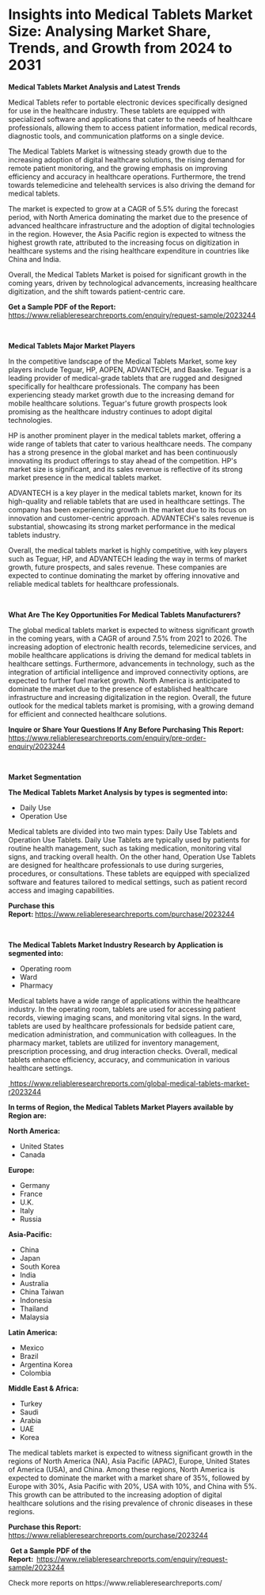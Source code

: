 <p><h1>Insights into Medical Tablets Market Size: Analysing Market Share, Trends, and Growth from 2024 to 2031</h1></p><p><strong>Medical Tablets Market Analysis and Latest Trends</strong></p>
<p><p>Medical Tablets refer to portable electronic devices specifically designed for use in the healthcare industry. These tablets are equipped with specialized software and applications that cater to the needs of healthcare professionals, allowing them to access patient information, medical records, diagnostic tools, and communication platforms on a single device.</p><p>The Medical Tablets Market is witnessing steady growth due to the increasing adoption of digital healthcare solutions, the rising demand for remote patient monitoring, and the growing emphasis on improving efficiency and accuracy in healthcare operations. Furthermore, the trend towards telemedicine and telehealth services is also driving the demand for medical tablets.</p><p>The market is expected to grow at a CAGR of 5.5% during the forecast period, with North America dominating the market due to the presence of advanced healthcare infrastructure and the adoption of digital technologies in the region. However, the Asia Pacific region is expected to witness the highest growth rate, attributed to the increasing focus on digitization in healthcare systems and the rising healthcare expenditure in countries like China and India.</p><p>Overall, the Medical Tablets Market is poised for significant growth in the coming years, driven by technological advancements, increasing healthcare digitization, and the shift towards patient-centric care.</p></p>
<p><strong>Get a Sample PDF of the Report:&nbsp;</strong> <a href="https://www.reliableresearchreports.com/enquiry/request-sample/2023244">https://www.reliableresearchreports.com/enquiry/request-sample/2023244</a></p>
<p>&nbsp;</p>
<p><strong>Medical Tablets Major Market Players</strong></p>
<p><p>In the competitive landscape of the Medical Tablets Market, some key players include Teguar, HP, AOPEN, ADVANTECH, and Baaske. Teguar is a leading provider of medical-grade tablets that are rugged and designed specifically for healthcare professionals. The company has been experiencing steady market growth due to the increasing demand for mobile healthcare solutions. Teguar's future growth prospects look promising as the healthcare industry continues to adopt digital technologies.</p><p>HP is another prominent player in the medical tablets market, offering a wide range of tablets that cater to various healthcare needs. The company has a strong presence in the global market and has been continuously innovating its product offerings to stay ahead of the competition. HP's market size is significant, and its sales revenue is reflective of its strong market presence in the medical tablets market.</p><p>ADVANTECH is a key player in the medical tablets market, known for its high-quality and reliable tablets that are used in healthcare settings. The company has been experiencing growth in the market due to its focus on innovation and customer-centric approach. ADVANTECH's sales revenue is substantial, showcasing its strong market performance in the medical tablets industry.</p><p>Overall, the medical tablets market is highly competitive, with key players such as Teguar, HP, and ADVANTECH leading the way in terms of market growth, future prospects, and sales revenue. These companies are expected to continue dominating the market by offering innovative and reliable medical tablets for healthcare professionals.</p></p>
<p>&nbsp;</p>
<p><strong>What Are The Key Opportunities For Medical Tablets Manufacturers?</strong></p>
<p><p>The global medical tablets market is expected to witness significant growth in the coming years, with a CAGR of around 7.5% from 2021 to 2026. The increasing adoption of electronic health records, telemedicine services, and mobile healthcare applications is driving the demand for medical tablets in healthcare settings. Furthermore, advancements in technology, such as the integration of artificial intelligence and improved connectivity options, are expected to further fuel market growth. North America is anticipated to dominate the market due to the presence of established healthcare infrastructure and increasing digitalization in the region. Overall, the future outlook for the medical tablets market is promising, with a growing demand for efficient and connected healthcare solutions.</p></p>
<p><strong>Inquire or Share Your Questions If Any Before Purchasing This Report:</strong> <a href="https://www.reliableresearchreports.com/enquiry/pre-order-enquiry/2023244">https://www.reliableresearchreports.com/enquiry/pre-order-enquiry/2023244</a></p>
<p>&nbsp;</p>
<p><strong>Market Segmentation</strong></p>
<p><strong>The Medical Tablets Market Analysis by types is segmented into:</strong></p>
<p><ul><li>Daily Use</li><li>Operation Use</li></ul></p>
<p><p>Medical tablets are divided into two main types: Daily Use Tablets and Operation Use Tablets. Daily Use Tablets are typically used by patients for routine health management, such as taking medication, monitoring vital signs, and tracking overall health. On the other hand, Operation Use Tablets are designed for healthcare professionals to use during surgeries, procedures, or consultations. These tablets are equipped with specialized software and features tailored to medical settings, such as patient record access and imaging capabilities.</p></p>
<p><strong>Purchase this Report:&nbsp;</strong><a href="https://www.reliableresearchreports.com/purchase/2023244">https://www.reliableresearchreports.com/purchase/2023244</a></p>
<p>&nbsp;</p>
<p><strong>The Medical Tablets Market Industry Research by Application is segmented into:</strong></p>
<p><ul><li>Operating room</li><li>Ward</li><li>Pharmacy</li></ul></p>
<p><p>Medical tablets have a wide range of applications within the healthcare industry. In the operating room, tablets are used for accessing patient records, viewing imaging scans, and monitoring vital signs. In the ward, tablets are used by healthcare professionals for bedside patient care, medication administration, and communication with colleagues. In the pharmacy market, tablets are utilized for inventory management, prescription processing, and drug interaction checks. Overall, medical tablets enhance efficiency, accuracy, and communication in various healthcare settings.</p></p>
<p><a href="https://www.reliableresearchreports.com/global-medical-tablets-market-r2023244">&nbsp;https://www.reliableresearchreports.com/global-medical-tablets-market-r2023244</a></p>
<p><strong>In terms of Region, the Medical Tablets Market Players available by Region are:</strong></p>
<p>
    <p> <strong> North America: </strong>
        <ul>
            <li>United States</li>
            <li>Canada</li>
        </ul>
        </p> 
    <p> <strong> Europe: </strong>
        <ul>
            <li>Germany</li>
            <li>France</li>
            <li>U.K.</li>
            <li>Italy</li>
            <li>Russia</li>
        </ul>
        </p> 
    <p> <strong> Asia-Pacific: </strong>
        <ul>
            <li>China</li>
            <li>Japan</li>
            <li>South Korea</li>
            <li>India</li>
            <li>Australia</li>
            <li>China Taiwan</li>
            <li>Indonesia</li>
            <li>Thailand</li>
            <li>Malaysia</li>
        </ul>
        </p> 
    <p> <strong> Latin America: </strong>
        <ul>
            <li>Mexico</li>
            <li>Brazil</li>
            <li>Argentina Korea</li>
            <li>Colombia</li>
        </ul>
        </p> 
    <p> <strong> Middle East & Africa: </strong>
        <ul>
            <li>Turkey</li>
            <li>Saudi</li>
            <li>Arabia</li>
            <li>UAE</li>
            <li>Korea</li>
        </ul>
    </p>
    </p>
<p><p>The medical tablets market is expected to witness significant growth in the regions of North America (NA), Asia Pacific (APAC), Europe, United States of America (USA), and China. Among these regions, North America is expected to dominate the market with a market share of 35%, followed by Europe with 30%, Asia Pacific with 20%, USA with 10%, and China with 5%. This growth can be attributed to the increasing adoption of digital healthcare solutions and the rising prevalence of chronic diseases in these regions.</p></p>
<p><strong>Purchase this Report: </strong><a href="https://www.reliableresearchreports.com/purchase/2023244">https://www.reliableresearchreports.com/purchase/2023244</a></p>
<p>&nbsp;<strong>Get a Sample PDF of the Report:&nbsp;&nbsp;</strong><a href="https://www.reliableresearchreports.com/enquiry/request-sample/2023244">https://www.reliableresearchreports.com/enquiry/request-sample/2023244</a></p>
<p><strong></strong></p>
<p>Check more reports on https://www.reliableresearchreports.com/</p>